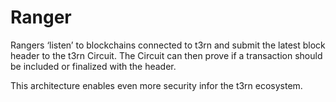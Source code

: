 # Ranger

Rangers ‘listen’ to blockchains connected to t3rn and submit the latest block header to the t3rn Circuit. The Circuit can then prove if a transaction should be included or finalized with the header.

This architecture enables even more security infor the t3rn ecosystem.

